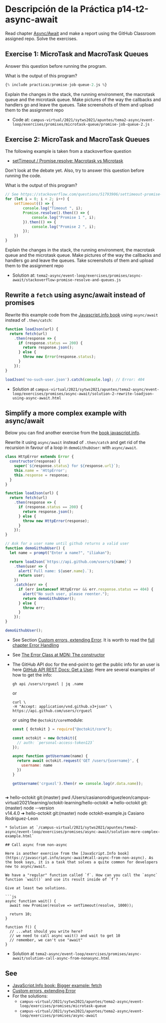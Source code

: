 # Descripción de la Práctica p14-t2-async-await

Read chapter [Async/Await](https://javascript.info/async-await) and make a report using the GitHub Classroom assigned repo. Solve the exercises.

## Exercise 1: MicroTask and MacroTask Queues

Answer this question before running the program.

What is the output of this program?

```js
{% include practicas/promise-job-queue-2.js %}
```

Explain the changes in the stack, the running environment, the macrotask queue and the microtask queue. Make pictures of the way the callbacks and handlers go and leave the queues. Take screenshots of them and upload them to the assignment repo

* Code at: `campus-virtual/2021/sytws2021/apuntes/tema2-async/event-loop/exercises/promises/microtask-queue/promise-job-queue-2.js`

## Exercise 2: MicroTask and MacroTask Queues

The following example is taken from a stackoverflow question

* [setTimeout / Promise.resolve: Macrotask vs Microtask](https://stackoverflow.com/questions/51793906/settimeout-promise-resolve-macrotask-vs-microtask)

Don't look at the debate yet.
Also, try to answer this question before running the code.

What is the output of this program?

```js
// See https://stackoverflow.com/questions/51793906/settimeout-promise-resolve-macrotask-vs-microtask
for (let i = 0; i < 2; i++) {
	setTimeout(() => {
		console.log("Timeout ", i);
		Promise.resolve().then(() => {
			console.log("Promise 1 ", i);
		}).then(() => {
			console.log("Promise 2 ", i);
		});
	})
}
```

Explain the changes in the stack, the running environment, the macrotask queue and the microtask queue. Make pictures of the way the callbacks and handlers go and leave the queues. Take screenshots of them and upload them to the assignment repo

* Solution at: `tema2-async/event-loop/exercises/promises/async-await/stackoverflow-promise-resolve-and-queues.js`

## Rewrite a `fetch` using async/await instead of promises

Rewrite this example code from the [Javascript.info book](https://javascript.info/promise-chaining#bigger-example-fetch) using `async/await` instead of `.then/catch`:

```js
function loadJson(url) {
  return fetch(url)
    .then(response => {
      if (response.status == 200) {
        return response.json();
      } else {
        throw new Error(response.status);
      }
    });
}

loadJson('no-such-user.json').catch(console.log); // Error: 404
```

* Solution at `campus-virtual/2021/sytws2021/apuntes/tema2-async/event-loop/exercises/promises/async-await/solution-2-rewrite-loadjson-using-async-await.html`

## Simplify a more complex example with async/await

Below you can find another exercise from the [book javascript.info](https://javascript.info/promise-chaining#bigger-example-fetch). 

Rewrite it using `async/await` instead of `.then/catch` and get rid of the recursion in favour of a loop in `demoGithubUser`: with `async/await`.

```js 
class HttpError extends Error {
  constructor(response) {
    super(`${response.status} for ${response.url}`);
    this.name = 'HttpError';
    this.response = response;
  }
}

function loadJson(url) {
  return fetch(url)
    .then(response => {
      if (response.status == 200) {
        return response.json();
      } else {
        throw new HttpError(response);
      }
    });
}

// Ask for a user name until github returns a valid user
function demoGithubUser() {
  let name = prompt("Enter a name?", "iliakan");

  return loadJson(`https://api.github.com/users/${name}`)
    .then(user => {
      alert(`Full name: ${user.name}.`);
      return user;
    })
    .catch(err => {
      if (err instanceof HttpError && err.response.status == 404) {
        alert("No such user, please reenter.");
        return demoGithubUser();
      } else {
        throw err;
      }
    });
}

demoGithubUser();
```

* See Section [Custom errors, extending Error](https://javascript.info/custom-errors). It is worth to read the [full chapter Error Handling](https://javascript.info/error-handling)
* See [The Error Class at MDN: The constructor](https://developer.mozilla.org/en-US/docs/Web/JavaScript/Reference/Global_Objects/Error#constructor)
* The GitHub API doc for the end-point to get the public info for an user is here [GitHub API REST Docs: Get a User](https://docs.github.com/en/free-pro-team@latest/rest/reference/users#get-a-user). Here are several examples of how to get the info:

  ```
  gh api /users/crguezl | jq .name
  ```

  or

   ```
   curl \
  -H "Accept: application/vnd.github.v3+json" \
  https://api.github.com/users/crguezl
  ```

  or using the `@octokit/core`module:

  ```js
  const { Octokit } = require("@octokit/core");

  const octokit = new Octokit({ 
    // auth: `personal-access-token123` 
  });

  async function getUsername(name) {
    return await octokit.request('GET /users/{username}', {
      username: name
    })
  }

  getUsername('crguezl').then(r => console.log(r.data.name));
```

```
  ➜  hello-octokit git:(master) pwd
  /Users/casianorodriguezleon/campus-virtual/2021/learning/octokit-learning/hello-octokit
  ➜  hello-octokit git:(master) node --version         
  v14.4.0
  ➜  hello-octokit git:(master) node octokit-example.js
  Casiano Rodriguez-Leon
```
* Solution at `/campus-virtual/2021/sytws2021/apuntes/tema2-async/event-loop/exercises/promises/async-await/solution-more-complex-example.html`

## Call async from non-async

Here is another exercise from the [JavaScript.Info book](https://javascript.info/async-await#call-async-from-non-async). As the book says, it is a task that solves a quite common for developers new to async/await.

We have a "regular" function called `f`. How can you call the `async` function `wait()` and use its result inside of `f`?

Give at least two solutions.

```js
async function wait() {
  await new Promise(resolve => setTimeout(resolve, 1000));

  return 10;
}

function f() {
  // ...what should you write here?
  // we need to call async wait() and wait to get 10
  // remember, we can't use "await"
}
```

* Solution at `tema2-async/event-loop/exercises/promises/async-await/solution-call-async-from-nonasync.html`

## See

* [JavaScript.Info book: Bigger example: fetch](https://javascript.info/promise-chaining#bigger-example-fetch)
* [Custom errors, extending Error](https://javascript.info/custom-errors)
* For the solutions:
  * `campus-virtual/2021/sytws2021/apuntes/tema2-async/event-loop/exercises/promises/microtask-queue`
  * `campus-virtual/2021/sytws2021/apuntes/tema2-async/event-loop/exercises/promises/async-await`

